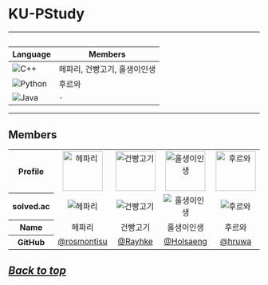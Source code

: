 # KU-PStudy

---

##  

| Language                                                                                          | Members          |
|---------------------------------------------------------------------------------------------------|------------------|
| <img src="https://img.shields.io/badge/C++-e0e0e0?logo=cplusplus&logoColor=black" alt="C++" />    | 헤파리, 건빵고기, 홀생이인생 |
| <img src="https://img.shields.io/badge/Python-e0e0e0?logo=python&logoColor=black" alt="Python" /> | 후르와              |
| <img src="https://img.shields.io/badge/Java-e0e0e0?logo=openjdk&logoColor=black" alt="Java" />    | `-`              |

---

## Members

<table>
  <tr align="center">
    <th>Profile</th>
    <td>
      <img src="https://avatars.githubusercontent.com/u/107000683?v=4" alt="헤파리" style="width:80px"/>
    </td>
    <td>
      <img src="https://avatars.githubusercontent.com/u/94730654?v=4" alt="건빵고기" style="width:80px"/>
    </td>
    <td>
      <img src="https://avatars.githubusercontent.com/u/216300232?v=4" alt="홀생이인생" style="width:80px"/>
    </td>
    <td>
      <img src="https://avatars.githubusercontent.com/u/76837607?v=4" alt="후르와" style="width:80px"/>
    </td>
  </tr>
  <tr align="center">
    <th>solved.ac</th>
    <td>
      <img src="https://mazassumnida.wtf/api/mini/generate_badge?boj=rosmontis" alt="헤파리" />
    </td>
    <td>
      <img src="https://mazassumnida.wtf/api/mini/generate_badge?boj=nink2458" alt="건빵고기" />
    </td>
    <td>
      <img src="https://mazassumnida.wtf/api/mini/generate_badge?boj=lms03225" alt="홀생이인생" />
    </td>
    <td>
      <img src="https://mazassumnida.wtf/api/mini/generate_badge?boj=babykh98" alt="후르와" />
    </td>
  </tr>
  <tr align="center">
    <th>Name</th>
    <td>헤파리</td>
    <td>건빵고기</td>
    <td>홀생이인생</td>
    <td>후르와</td>
  </tr>
  <tr align="center">
    <th>GitHub</th>
    <td><a href="https://github.com/rosmontisu">@rosmontisu</a></td>
    <td><a href="https://github.com/Rayhke">@Rayhke</a></td>
    <td><a href="https://github.com/Holsaeng">@Holsaeng</a></td>
    <td><a href="https://github.com/hruwa">@hruwa</a></td>
  </tr>
</table>

## ***[Back to top](#top)***